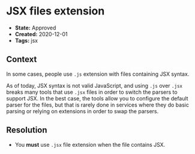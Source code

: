 # JSX files extension

* **State:** Approved
* **Created:** 2020-12-01
* **Tags:** jsx

## Context

In some cases, people use `.js` extension with files containing JSX syntax.

As of today, JSX syntax is not valid JavaScript, and using `.js` over `.jsx`
breaks many tools that use `.jsx` files in order to switch the parsers to support
JSX.
In the best case, the tools allow you to configure the default parser for
the files, but that is rarely done in services where they do basic parsing or
relying on extensions in order to swap the parsers.

## Resolution

* You **must** use `.jsx` file extension when the file contains JSX.
